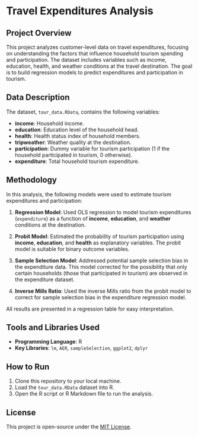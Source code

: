 # Travel Expenditures Analysis

## Project Overview

This project analyzes customer-level data on travel expenditures, focusing on understanding the factors that influence household tourism spending and participation. The dataset includes variables such as income, education, health, and weather conditions at the travel destination. The goal is to build regression models to predict expenditures and participation in tourism.

## Data Description

The dataset, `tour_data.RData`, contains the following variables:

- **income**: Household income.
- **education**: Education level of the household head.
- **health**: Health status index of household members.
- **tripweather**: Weather quality at the destination.
- **participation**: Dummy variable for tourism participation (1 if the household participated in tourism, 0 otherwise).
- **expenditure**: Total household tourism expenditure.

## Methodology

In this analysis, the following models were used to estimate tourism expenditures and participation:

1. **Regression Model**: Used OLS regression to model tourism expenditures (`expenditure`) as a function of **income**, **education**, and **weather** conditions at the destination.
   
2. **Probit Model**: Estimated the probability of tourism participation using **income**, **education**, and **health** as explanatory variables. The probit model is suitable for binary outcome variables.

3. **Sample Selection Model**: Addressed potential sample selection bias in the expenditure data. This model corrected for the possibility that only certain households (those that participated in tourism) are observed in the expenditure dataset.

4. **Inverse Mills Ratio**: Used the inverse Mills ratio from the probit model to correct for sample selection bias in the expenditure regression model.

All results are presented in a regression table for easy interpretation.

## Tools and Libraries Used

- **Programming Language**: R
- **Key Libraries**: `lm`, `AER`, `sampleSelection`, `ggplot2`, `dplyr`

## How to Run

1. Clone this repository to your local machine.
2. Load the `tour_data.RData` dataset into R.
3. Open the R script or R Markdown file to run the analysis.

## License

This project is open-source under the [MIT License](LICENSE).
